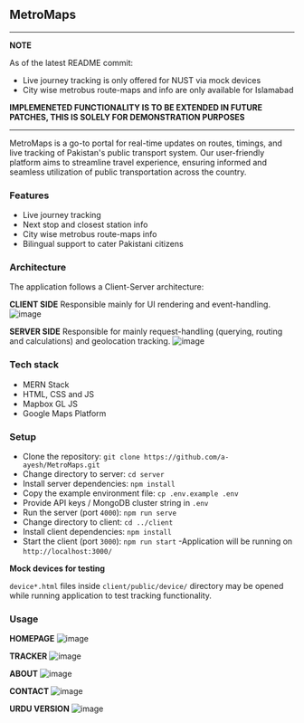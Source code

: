 ## MetroMaps
<hr />
<strong>NOTE</strong>

As of the latest README commit:
- Live journey tracking is only offered for NUST via mock devices
- City wise metrobus route-maps and info are only available for Islamabad

**IMPLEMENETED FUNCTIONALITY IS TO BE EXTENDED IN FUTURE PATCHES, THIS IS SOLELY FOR DEMONSTRATION PURPOSES**
<hr />
MetroMaps is a go-to portal for real-time updates on routes, timings, and live tracking of Pakistan's public transport system. Our user-friendly platform aims to streamline  travel experience, ensuring informed and seamless utilization of public transportation across the country.

### Features
- Live journey tracking
- Next stop and closest station info
- City wise metrobus route-maps info
- Bilingual support to cater Pakistani citizens


### Architecture
The application follows a Client-Server architecture:

**CLIENT SIDE**
Responsible mainly for UI rendering and event-handling.
![image](https://github.com/MuhammadBinUsman03/MetroMaps/assets/58441901/119fc62c-111a-414f-9a6b-35ccee7f30e2)

**SERVER SIDE**
Responsible for mainly request-handling (querying, routing and calculations) and geolocation tracking.
![image](https://github.com/MuhammadBinUsman03/MetroMaps/assets/58441901/25f276d7-f847-4d3c-8002-b0b49828ef08)

### Tech stack
- MERN Stack
- HTML, CSS and JS
- Mapbox GL JS
- Google Maps Platform

### Setup
- Clone the repository: `git clone https://github.com/a-ayesh/MetroMaps.git`
- Change directory to server: `cd server`
- Install server dependencies: `npm install`
- Copy the example environment file: `cp .env.example .env` 
- Provide API keys / MongoDB cluster string in `.env`
- Run the server (port `4000`): `npm run serve`
- Change directory to client: `cd ../client`
- Install client dependencies: `npm install`
- Start the client (port `3000`): `npm run start`
-Application will be running on `http://localhost:3000/`

**Mock devices for testing**

`device*.html` files inside `client/public/device/` directory may be opened while running application to test tracking functionality.

### Usage
**HOMEPAGE**
![image](https://github.com/MuhammadBinUsman03/MetroMaps/assets/58441901/09d804bd-3508-4fa9-ba08-33d596c9f70e)

**TRACKER**
![image](https://github.com/MuhammadBinUsman03/MetroMaps/assets/58441901/a2309182-4515-4a2f-ab64-dedb6b238356)

**ABOUT**
![image](https://github.com/MuhammadBinUsman03/MetroMaps/assets/58441901/c4e49715-21fb-4d68-868e-20fac54bd165)

**CONTACT**
![image](https://github.com/MuhammadBinUsman03/MetroMaps/assets/58441901/7d346731-fb6b-4338-86bb-3a8af6b3c35c)

**URDU VERSION**
![image](https://github.com/MuhammadBinUsman03/MetroMaps/assets/58441901/d7b04b1d-3d9e-471a-b563-b08f2912359a)








